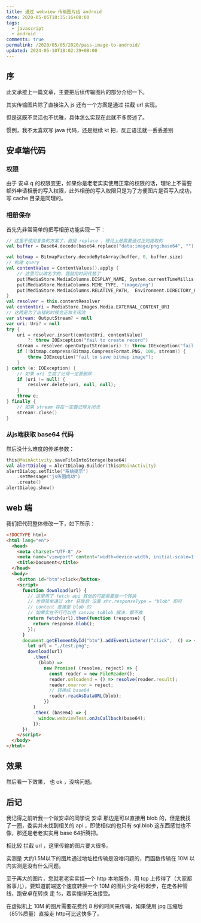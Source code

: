 ```yaml
---
title: 通过 webview 传输图片给 android
date: 2020-05-05T18:35:16+08:00
tags:
  - javascript
  - android
comments: true
permalink: /2020/05/05/2020/pass-image-to-android/
updated: 2024-05-10T18:02:39+08:00
---
```


## 序

此文承接上一篇文章，主要把后续传输图片的部分介绍一下。

其实传输图片除了直接注入 js 还有一个方案是通过 拦截 url 实现。

但是这既不灵活也不优雅，具体怎么实现在此就不多赘述了。

惯例，我不太喜欢写 java 代码，还是继续 kt 把，反正语法就一丢丢差别

## 安卓端代码

### 权限

由于 安卓 q 的权限变更，如果你是老老实实使用正常的权限的话，理论上不需要额外申请相册的写入权限，此外相册的写入权限只是为了方便图片是否写入成功，写 cache 目录是同理的。

### 相册保存

首先先非常简单的把写相册功能实现一下：

```kotlin
// 这里不使用复杂的方案了，直接 replace ，理论上是需要通过正则提取的
val buffer = Base64.decode(base64.replace("data:image/png;base64", ""), Base64.DEFAULT)

val bitmap = BitmapFactory.decodeByteArray(buffer, 0, buffer.size)
// 构建 query
val contentValue = ContentValues().apply {
    // 这里可以改名字的，我就用时间代替了 
    put(MediaStore.MediaColumns.DISPLAY_NAME, System.currentTimeMillis().toString())
    put(MediaStore.MediaColumns.MIME_TYPE, "image/png")
    put(MediaStore.MediaColumns.RELATIVE_PATH,  Environment.DIRECTORY_PICTURES)
}
val resolver = this.contentResolver
val contentUri = MediaStore.Images.Media.EXTERNAL_CONTENT_URI
// 这两是为了出错的时候会正常关闭流
var stream: OutputStream? = null
var uri: Uri? = null
try {
    uri = resolver.insert(contentUri, contentValue)
        ?: throw IOException("fail to create record")
    stream = resolver.openOutputStream(uri) ?: throw IOException("fail to get output stream");
    if (!bitmap.compress(Bitmap.CompressFormat.PNG, 100, stream)) {
        throw IOException("fail to save bitmap image");
    }
} catch (e: IOException) {
    // 如果 uri 生成了记得一定要删除 
    if (uri != null) {
        resolver.delete(uri, null, null);
    }
    throw e;
} finally {
    // 如果 stream 存在一定要记得关闭流
    stream?.close()
}
```

### 从js端获取 base64 代码
然后没什么难度的传递参数：

```kotlin
this@MainActivity.saveFileIntoStorage(base64)
val alertDialog = AlertDialog.Builder(this@MainActivity)
alertDialog.setTitle("系统提示")
    .setMessage("js传图成功")
    .create()
alertDialog.show()
```

## web 端

我们把代码整体修改一下，如下所示：

```html
<!DOCTYPE html>
<html lang="en">
  <head>
    <meta charset="UTF-8" />
    <meta name="viewport" content="width=device-width, initial-scale=1.0" />
    <title>Document</title>
  </head>
  <body>
    <button id="btn">click</button>
    <script>
      function download(url) {
        // 这里用了 fetch api 其他的可能需要做一个转换
        // 也很简单通过 xhr 获取后 设置 xhr.responseType = "blob" 即可
        // content 直接是 blob 的
        // 如果实在不行可以用 canvas toBlob 解决，都不难
        return fetch(url).then(function (response) {
          return response.blob();
        });
      }
      document.getElementById("btn").addEventListener("click",  () => {
        let url = "./test.png";
        download(url)
          .then(
            (blob) =>
              new Promise( (resolve, reject) => {
                const reader = new FileReader();
                reader.onloadend = () => resolve(reader.result);
                reader.onerror = reject;
                // 转换成 base64 
                reader.readAsDataURL(blob);
              })
          )
          .then( (base64) => {
            window.webviewTest.onJsCallback(base64);
          });
      });
    </script>
  </body>
</html>

```

## 效果

然后看一下效果， 也 ok ，没啥问题。

<vblock video="https://cdn.iceprosurface.com/upload/md/video/2020-05-05-10-30-45.mp4"></vblock>

## 后记

我记得之前听我一个做安卓的同学说 安卓 那边是可以直接用 blob 的，但是我找了一圈，委实并未找到相关的 api ，即使相似的也只有 sql.blob 这东西感觉也不像，那还是老老实实用 base 64折腾把。

相比较 拦截 url ，这里传输的图片要大很多。

实测是 大约1.5M以下的图片通过地址栏传输是没啥问题的，而函数传输在 10M 以内实测是没有什么问题。

至于再大的图片，您就老老实实挂一个 http 本地服务，用 tcp 上传得了（大家都省事儿），要知道前端这个速度转换一个 10M 的图片少说4秒起步，在走各种管线，跑安卓在转换 走 fs，着实慢得无法接受。

在虚拟机上 10M 的图片需要花费约 8 秒的时间来传输，如果使用 jpg 压缩后（85%质量）直接走 http可比这快多了。 